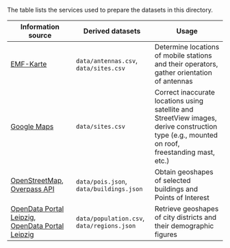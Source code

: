 The table lists the services used to prepare the datasets in this directory.

| Information source | Derived datasets | Usage |
| ------------------ | ---------------- | ----- |
| [EMF-Karte](https://www.bundesnetzagentur.de/DE/Vportal/TK/Funktechnik/EMF/start.html) | `data/antennas.csv`, `data/sites.csv` | Determine locations of mobile stations and their operators, gather orientation of antennas |
| [Google Maps](https://www.google.de/maps) | `data/sites.csv` | Correct inaccurate locations using satellite and StreetView images, derive construction type (e.g., mounted on roof, freestanding mast, etc.) |
| [OpenStreetMap](https://www.openstreetmap.org/), [Overpass API](https://overpass-turbo.eu/) | `data/pois.json`, `data/buildings.json` | Obtain geoshapes of selected buildings and Points of Interest |
| [OpenData Portal Leipzig](https://opendata.leipzig.de/dataset/personenhaushalte-jahreszahlen-kleinraumig), [OpenData Portal Leipzig](https://opendata.leipzig.de/dataset/geodaten-ortsteile-leipzig) | `data/population.csv`, `data/regions.json` | Retrieve geoshapes of city districts and their demographic figures |